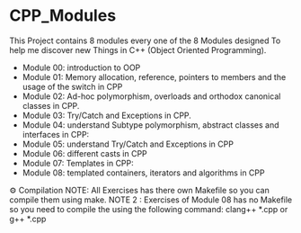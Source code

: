 # CPP_Modules
This Project contains 8 modules every one of the 8 Modules designed To help me discover new Things in C++ (Object Oriented Programming).

 - Module 00: introduction to OOP 
 - Module 01: Memory allocation, reference, pointers to members and the usage of the switch in CPP
 - Module 02: Ad-hoc polymorphism, overloads and orthodox canonical classes in CPP.
 - Module 03: Try/Catch and Exceptions in CPP.
 - Module 04: understand Subtype polymorphism, abstract classes and interfaces in CPP:
 - Module 05: understand Try/Catch and Exceptions in CPP
 - Module 06: different casts in CPP
 - Module 07: Templates in CPP:
 - Module 08: templated containers, iterators and algorithms in CPP 

⚙️ Compilation
NOTE: All Exercises has there own Makefile so you can compile them using make.
NOTE 2 : Exercises of Module 08 has no Makefile so you need to compile the using the following command: clang++ *.cpp or g++ *.cpp

